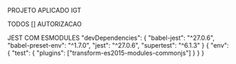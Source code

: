 PROJETO APLICADO IGT

TODOS
[] AUTORIZACAO

JEST COM ESMODULES
"devDependencies": {
    "babel-jest": "^27.0.6",
    "babel-preset-env": "^1.7.0",
    "jest": "^27.0.6",
    "supertest": "^6.1.3"
  }
{
  "env": {
    "test": {
      "plugins": ["transform-es2015-modules-commonjs"]
    }
  }
}
